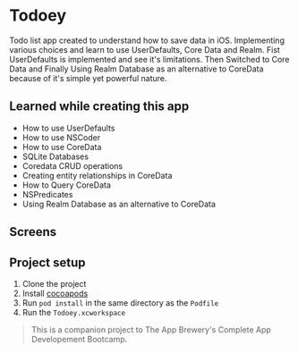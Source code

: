 # Todoey

Todo list app created to understand how to save data in iOS. Implementing various choices and learn to use UserDefaults, Core Data and Realm.
Fist UserDefaults is implemented and see it's limitations. Then Switched to Core Data and 
Finally Using Realm Database as an alternative to CoreData because of it's simple yet powerful nature. 


## Learned while creating this app

* How to use UserDefaults
* How to use NSCoder
* How to use CoreData
* SQLite Databases
* Coredata CRUD operations
* Creating entity relationships in CoreData
* How to Query CoreData
* NSPredicates
* Using Realm Database as an alternative to CoreData

## Screens



## Project setup

1. Clone the project
2. Install [cocoapods](https://guides.cocoapods.org/using/getting-started.html)
3. Run ``` pod install ``` in the same directory as the ```Podfile```
4. Run the ```Todoey.xcworkspace```

>This is a companion project to The App Brewery's Complete App Developement Bootcamp.
